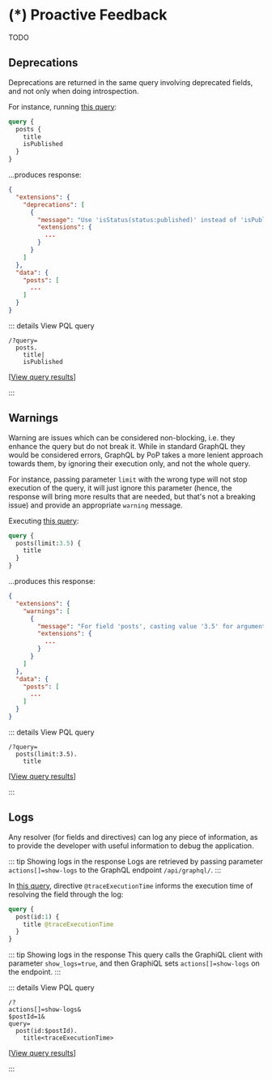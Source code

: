 # (*) Proactive Feedback

TODO

## Deprecations

Deprecations are returned in the same query involving deprecated fields, and not only when doing introspection.

For instance, running [this query](https://newapi.getpop.org/graphiql/?query=query%20%7B%0A%20%20posts%20%7B%0A%20%20%20%20title%0A%20%20%20%20isPublished%0A%20%20%7D%0A%7D):

```graphql
query {
  posts {
    title
    isPublished
  }
}
```

...produces response:

```json
{
  "extensions": {
    "deprecations": [
      {
        "message": "Use 'isStatus(status:published)' instead of 'isPublished'",
        "extensions": {
          ...
        }
      }
    ]
  },
  "data": {
    "posts": [
      ...
    ]
  }
}
```

::: details View PQL query

```less
/?query=
  posts.
    title|
    isPublished
```

[<a href="https://newapi.getpop.org/api/graphql/?query=posts.title%7CisPublished">View query results</a>]

:::

## Warnings

Warning are issues which can be considered non-blocking, i.e. they enhance the query but do not break it. While in standard GraphQL they would be considered errors, GraphQL by PoP takes a more lenient approach towards them, by ignoring their execution only, and not the whole query.

For instance, passing parameter `limit` with the wrong type will not stop execution of the query, it will just ignore this parameter (hence, the response will bring more results that are needed, but that's not a breaking issue) and provide an appropriate `warning` message.

Executing [this query](https://newapi.getpop.org/graphiql/?query=query%20%7B%0A%20%20posts(limit%3A3.5)%20%7B%0A%20%20%20%20title%0A%20%20%7D%0A%7D):

```graphql
query {
  posts(limit:3.5) {
    title
  }
}
```

...produces this response:

```json
{
  "extensions": {
    "warnings": [
      {
        "message": "For field 'posts', casting value '3.5' for argument 'limit' to type 'int' failed, so it has been ignored",
        "extensions": {
          ...
        }
      }
    ]
  },
  "data": {
    "posts": [
      ...
    ]
  }
}
```

::: details View PQL query

```less
/?query=
  posts(limit:3.5).
    title
```

[<a href="https://newapi.getpop.org/api/graphql/?query=posts(limit:3.5).title">View query results</a>]

:::

## Logs

Any resolver (for fields and directives) can log any piece of information, as to provide the developer with useful information to debug the application.

::: tip Showing logs in the response
Logs are retrieved by passing parameter `actions[]=show-logs` to the GraphQL endpoint `/api/graphql/`.
:::

In [this query](https://newapi.getpop.org/graphiql/?show_logs=1&query=query%20%7B%0A%20%20post(id%3A1)%20%7B%0A%20%20%20%20title%20%40traceExecutionTime%0A%20%20%7D%0A%7D), directive `@traceExecutionTime` informs the execution time of resolving the field through the log:

```graphql
query {
  post(id:1) {
    title @traceExecutionTime
  }
}
```

::: tip Showing logs in the response
This query calls the GraphiQL client with parameter `show_logs=true`, and then GraphiQL sets `actions[]=show-logs` on the endpoint.
:::

::: details View PQL query

```less
/?
actions[]=show-logs&
$postId=1&
query=
  post(id:$postId).
    title<traceExecutionTime>
```

[<a href="https://newapi.getpop.org/api/graphql/?actions[]=show-logs&postId=1&query=post(id:$postId).title<traceExecutionTime>">View query results</a>]

:::
